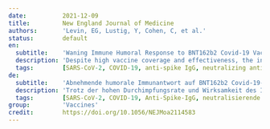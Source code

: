 ```yaml
---
date:          2021-12-09
title:         New England Journal of Medicine
authors:       'Levin, EG, Lustig, Y, Cohen, C, et al.'
status:        default
en:
  subtitle:    'Waning Immune Humoral Response to BNT162b2 Covid-19 Vaccine over 6 Months'
  description: 'Despite high vaccine coverage and effectiveness, the incidence of symptomatic infection with severe acute respiratory syndrome coronavirus 2 (SARS-CoV-2) has been increasing in Israel. Whether the increasing incidence of infection is due to waning immunity after the receipt of two doses of the BNT162b2 vaccine is unclear. We conducted a 6-month longitudinal prospective study involving vaccinated health care workers who were tested monthly for the presence of anti-spike IgG and neutralizing antibodies. Linear mixed models were used to assess the dynamics of antibody levels and to determine predictors of antibody levels at 6 months. The study included 4868 participants, with 3808 being included in the linear mixed-model analyses. The level of IgG antibodies decreased at a consistent rate, whereas the neutralizing antibody level decreased rapidly for the first 3 months with a relatively slow decrease thereafter. Although IgG antibody levels were highly correlated with neutralizing antibody titers, the regression relationship between the IgG and neutralizing antibody levels depended on the time since receipt of the second vaccine dose. Six months after receipt of the second dose, neutralizing antibody titers were substantially lower among men than among women, lower among persons 65 years of age or older than among those 18 to less than 45 years of age, and lower among participants with immunosuppression than among those without immunosuppression. Six months after receipt of the second dose of the BNT162b2 vaccine, humoral response was substantially decreased, especially among men, among persons 65 years of age or older, and among persons with immunosuppression.'
  tags:        [SARS-CoV-2, COVID-19, anti-spike IgG, neutralizing antibodies, antibody titers]
de:
  subtitle:    'Abnehmende humorale Immunantwort auf BNT162b2 Covid-19-Impfstoff über 6 Monate'
  description: 'Trotz der hohen Durchimpfungsrate und Wirksamkeit des Impfstoffs hat die Inzidenz symptomatischer Infektionen mit dem schweren akuten respiratorischen Syndrom Coronavirus 2 (SARS-CoV-2) in Israel zugenommen. Es ist unklar, ob die zunehmende Inzidenz von Infektionen auf eine nachlassende Immunität nach der Verabreichung von zwei Dosen des BNT162b2-Impfstoffs zurückzuführen ist. Wir führten eine 6-monatige prospektive Längsschnittstudie mit geimpftem Gesundheitspersonal durch, das monatlich auf das Vorhandensein von Anti-Spike-IgG und neutralisierenden Antikörpern getestet wurde. Mit Hilfe linearer gemischter Modelle wurden die Dynamik der Antikörperspiegel bewertet und die Prädiktoren für die Antikörperspiegel nach 6 Monaten bestimmt. Die Studie umfasste 4868 Teilnehmer, von denen 3808 in die Analysen des linearen gemischten Modells einbezogen wurden. Die IgG-Antikörperspiegel nahmen gleichmäßig ab, während die neutralisierenden Antikörperspiegel in den ersten drei Monaten rasch und danach relativ langsam abnahmen. Obwohl die IgG-Antikörperspiegel stark mit den neutralisierenden Antikörpertitern korrelierten, hing die Regressionsbeziehung zwischen den IgG- und neutralisierenden Antikörperspiegeln von der Zeit seit der zweiten Impfstoffdosis ab. Sechs Monate nach Erhalt der zweiten Dosis waren die neutralisierenden Antikörpertiter bei Männern deutlich niedriger als bei Frauen, bei Personen im Alter von 65 Jahren oder älter niedriger als bei Personen im Alter von 18 bis unter 45 Jahren und bei Teilnehmern mit Immunsuppression niedriger als bei Teilnehmern ohne Immunsuppression. Sechs Monate nach Erhalt der zweiten Dosis des BNT162b2-Impfstoffs war die humorale Reaktion deutlich vermindert, insbesondere bei Männern, bei Personen im Alter von 65 Jahren oder älter und bei Personen mit Immunsuppression.' 
  tags:        [SARS-CoV-2, COVID-19, Anti-Spike-IgG, neutralisierende Antikörper, Antikörper-Titer]
group:         'Vaccines'
credit:        https://doi.org/10.1056/NEJMoa2114583
---
```

